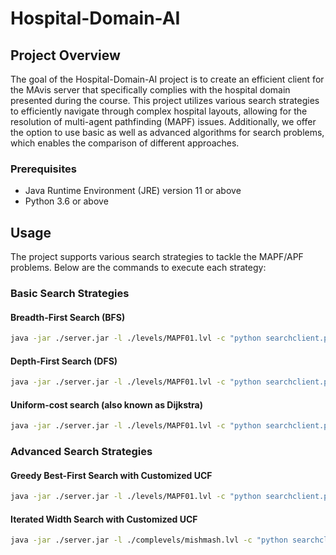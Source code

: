 # Hospital-Domain-AI
## Project Overview
The goal of the Hospital-Domain-AI project is to create an efficient client for the MAvis server that specifically complies with the hospital domain presented during the course. This project utilizes various search strategies to efficiently navigate through complex hospital layouts, allowing for the resolution of multi-agent pathfinding (MAPF) issues. Additionally, we offer the option to use basic as well as advanced algorithms for search problems, which enables the comparison of different approaches.

### Prerequisites
- Java Runtime Environment (JRE) version 11 or above
- Python 3.6 or above

## Usage
The project supports various search strategies to tackle the MAPF/APF problems. Below are the commands to execute each strategy:

### Basic Search Strategies

#### Breadth-First Search (BFS)

```bash
java -jar ./server.jar -l ./levels/MAPF01.lvl -c "python searchclient.py -bfs" -g
```

#### Depth-First Search (DFS)
```bash
java -jar ./server.jar -l ./levels/MAPF01.lvl -c "python searchclient.py -dfs" -g
```

#### Uniform-cost search (also known as Dijkstra)
```bash
java -jar ./server.jar -l ./levels/MAPF01.lvl -c "python searchclient.py -greedy -s_dij" -g
```

### Advanced Search Strategies

#### Greedy Best-First Search with Customized UCF
```bash
java -jar ./server.jar -l ./levels/MAPF01.lvl -c "python searchclient.py -greedy -c_dij" -g
```

#### Iterated Width Search with Customized UCF
```bash
java -jar ./server.jar -l ./complevels/mishmash.lvl -c "python searchclient.py -iw -c_dij" -g
```

